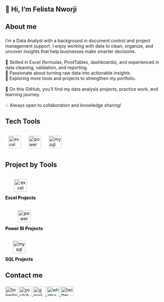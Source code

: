 <h2 align="left">👋 Hi, I’m Felista Nworji</h2>

###

<h2 align="left">About me</h2>

###

<p align="left">I’m a Data Analyst with a background in document control and project management support. I enjoy working with data to clean, organize, and uncover insights that help businesses make smarter decisions.<br><br>🔹 Skilled in Excel (formulas, PivotTables, dashboards), and experienced in data cleaning, validation, and reporting.<br>🔹 Passionate about turning raw data into actionable insights.<br>🔹 Exploring more tools and projects to strengthen my portfolio.<br><br>📌 On this GitHub, you’ll find my data analysis projects, practice work, and learning journey.<br><br>💡 Always open to collaboration and knowledge sharing!</p>

###

<h2 align="left">Tech Tools</h2>

###

<div align="left">
<img src="https://img.icons8.com/?size=100&id=117561&format=png&color=000000" height="40" alt="excel logo" style="padding:10px; background:white; border-radius:8px;" />
<img src="https://img.icons8.com/?size=100&id=Ny0t2MYrJ70p&format=png&color=000000" height="40" alt="power Bi logo" style="padding:10px; background:white; border-radius:8px;" />
<img src="https://skillicons.dev/icons?i=mysql" height="40" alt="mysql logo" style="padding:10px; background:white; border-radius:8p
</div>

  
###

<h2 align="left">Project by Tools</h2>

###

<div align="left">
<div style="display:flex; flex-direction:column; gap:20px; align-items:flex-start;">
  <a href="https://github.com/Felista32/Excel-Projects" style="text-align:center; text-decoration:none; color:black;">
    <img src="https://img.icons8.com/?size=100&id=117561&format=png&color=000000" height="40" alt="excel logo" style="padding:10px; background:white; border-radius:8px;" />
    <div><b>Excel Projects</b></div>
  </a>
  <a href="https://github.com/Felista32/PowerBI-Projects" style="text-align:center; text-decoration:none; color:black;">
    <img src="https://img.icons8.com/?size=100&id=Ny0t2MYrJ70p&format=png&color=000000" height="40" alt="power bi logo" style="padding:10px; background:white; border-radius:8px;" />
    <div><b>Power BI Projects</b></div>
  </a>
  <a href="https://github.com/Felista32/SQL-Projects" style="text-align:center; text-decoration:none; color:black;">
    <img src="https://skillicons.dev/icons?i=mysql" height="40" alt="mysql logo" style="padding:10px; background:white; border-radius:8px;" />
    <div><b>SQL Projects</b></div>
  </a>
</div>

  
  ###

<h2 align="left">Contact me</h2>

###

<div align="left">
  <a href="https://www.linkedin.com/in/nworji-felista-69a9a2227/" target="_blank">
    <img src="https://raw.githubusercontent.com/maurodesouza/profile-readme-generator/master/src/assets/icons/social/linkedin/default.svg" width="40" height="30" alt="linkedin logo"  />
  </a>
  <a href="https://www.youtube.com/@nworjifelista8900" target="_blank">
    <img src="https://raw.githubusercontent.com/maurodesouza/profile-readme-generator/master/src/assets/icons/social/youtube/default.svg" width="40" height="30" alt="youtube logo"  />
  </a>
  <a href="nworji.felista@gmail.com" target="_blank">
    <img src="https://raw.githubusercontent.com/maurodesouza/profile-readme-generator/master/src/assets/icons/social/gmail/default.svg" width="40" height="30" alt="gmail logo"  />
  </a>
  <a href="+234-813-0475-308" target="_blank">
    <img src="https://raw.githubusercontent.com/maurodesouza/profile-readme-generator/master/src/assets/icons/social/whatsapp/default.svg" width="40" height="30" alt="whatsapp logo"  />
  </a>
  <a href="https://x.com/FelistaNworji" target="_blank">
    <img src="https://raw.githubusercontent.com/maurodesouza/profile-readme-generator/master/src/assets/icons/social/twitter/default.svg" width="40" height="30" alt="twitter logo"  />
  </a>
</div>

###
